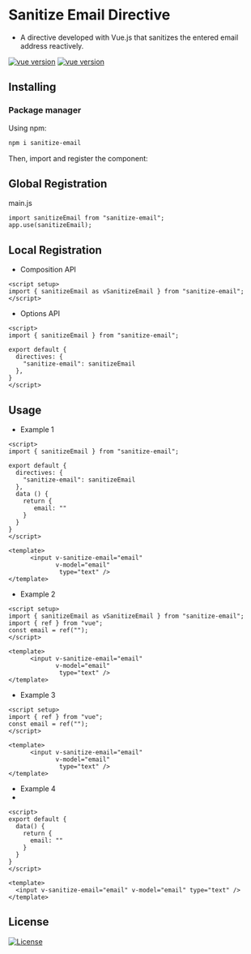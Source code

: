 
# Sanitize Email Directive

* A directive developed with Vue.js that sanitizes the entered email address reactively.

<p align="center">

[![vue version](https://img.shields.io/npm/v/sanitize-email.svg)](https://www.npmjs.com/package/sanitize-email)
[![vue version](https://img.shields.io/badge/vue-3.2-brightgreen.svg)](https://www.npmjs.com/package/sanitize-email)

</p>

## Installing

### Package manager

Using npm:

```bash
npm i sanitize-email
```

Then, import and register the component:


## Global Registration

main.js
```
import sanitizeEmail from "sanitize-email";
app.use(sanitizeEmail);
```

## Local Registration

* Composition API

```
<script setup>
import { sanitizeEmail as vSanitizeEmail } from "sanitize-email";
</script>
```

* Options API
```
<script>
import { sanitizeEmail } from "sanitize-email";

export default {
  directives: {
    "sanitize-email": sanitizeEmail
  },
}
</script>
```


## Usage
* Example 1
```
<script>
import { sanitizeEmail } from "sanitize-email";

export default {
  directives: {
    "sanitize-email": sanitizeEmail
  },
  data () {
    return {
       email: ""
    }
  }
}
</script>

<template>
      <input v-sanitize-email="email"
             v-model="email"
              type="text" />
</template>
```

* Example 2

```
<script setup>
import { sanitizeEmail as vSanitizeEmail } from "sanitize-email";
import { ref } from "vue";
const email = ref("");
</script>

<template>
      <input v-sanitize-email="email"
             v-model="email"
              type="text" />
</template>
```

* Example 3

```
<script setup>
import { ref } from "vue";
const email = ref("");
</script>

<template>
      <input v-sanitize-email="email"
             v-model="email"
              type="text" />
</template>
```

* Example 4
*
```
<script>
export default {
  data() {
    return {
      email: ""
    }
  }
}
</script>

<template>
  <input v-sanitize-email="email" v-model="email" type="text" />
</template>
```

## License
[![License](https://img.shields.io/badge/LICENSE-GPL--3.0-orange)](https://github.com/mustafadalga/sanitize-email/blob/main/LICENSE)